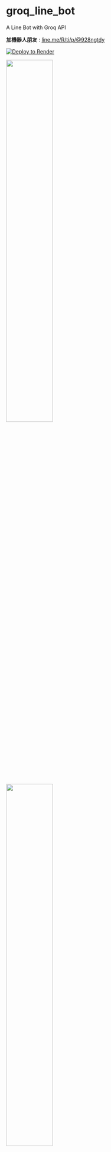 # groq_line_bot
A Line Bot with Groq API

**加機器人朋友** : [line.me/R/ti/p/@928ngtdy](https://line.me/R/ti/p/@928ngtdy)

[![Deploy to Render](http://render.com/images/deploy-to-render-button.svg)](https://render.com/deploy)

<img src="https://github.com/Jung217/groq_line_bot/assets/99934895/d6240138-721d-4ff7-834d-ef930e97c976" width=50% height=50%>
<img src="https://github.com/Jung217/groq_line_bot/assets/99934895/21b96da1-a759-4f6b-ad71-ea18fcdc1c57" width=50% height=50%>
<img src="https://github.com/Jung217/groq_line_bot/assets/99934895/647f1f89-31f5-4af8-a861-2c5ca7698469" width=50% height=50%>
<img src="https://github.com/Jung217/groq_line_bot/assets/99934895/603ed99b-910a-4855-b806-83b6bc00e85b" width=50% height=50%>

## deploy
Render deploy : `export PATH=$PATH:/usr/local/python3/bin && pip install gunicorn && gunicorn app:app`

## Restricted access
Be careful using you api keys!!
![image](https://github.com/Jung217/groq_line_bot/assets/99934895/ad510f17-593f-47b7-a908-6793e16ff29c)

## PS.
* 不確定所有人用一個API會不會互相影響 : 應該不會，每次請求都是獨立的，也因此**無法連續對話**
* 因為免費，所以太久沒用要喚醒
* 模型更換還在努力 >:(

## 參考
* [groq-python/examples/chat_completion.py](https://github.com/groq/groq-python/blob/main/examples/chat_completion.py)
* [Jung217/Penguin-cat-assistant](https://github.com/Jung217/Penguin-cat-assistant)
